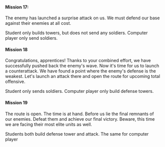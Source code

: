 #### Mission 17: ####

The enemy has launched a surprise attack on us. We must defend our base against their enemies at all cost.

Student only builds towers, but does not send any soldiers. Computer player only send soldiers.

#### Mission 18 ####

Congratulations, apprentices! Thanks to your combined effort, we have successfully pushed back the enemy's wave. Now it's time for us to launch a counterattack. We have found a point where the enemy's defense is the weakest. Let's launch an attack there and open the route for upcoming total offensive.

Student only sends soldiers. Computer player only build defense towers.

#### Mission 19 ####

The route is open. The time is at hand. Before us lie the final remnants of our enemies. Defeat them and achieve our final victory. Beware, this time we are facing their most elite units as well.

Students both build defense tower and attack. The same for computer player